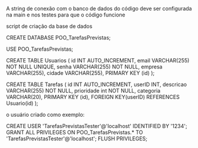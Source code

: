 A string de conexão com o banco de dados do código deve ser configurada na main e nos testes para que o código funcione

script de criação da base de dados

CREATE DATABASE POO_TarefasPrevistas;

USE POO_TarefasPrevistas;

CREATE TABLE Usuarios (
	id INT AUTO_INCREMENT,
    email VARCHAR(255) NOT NULL UNIQUE,
    senha VARCHAR(255) NOT NULL,
    empresa VARCHAR(255),
    cidade VARCHAR(255),
    PRIMARY KEY (id)
);

CREATE TABLE Tarefas (
	id INT AUTO_INCREMENT,
    userID INT,
	descricao VARCHAR(255) NOT NULL,
    prioridade int NOT NULL,
    categoria VARCHAR(20),
    PRIMARY KEY (id),
    FOREIGN KEY(userID) REFERENCES Usuario(id)
);

o usuário criado como exemplo:

CREATE USER 'TarefasPrevistasTester'@'localhost' IDENTIFIED BY '1234';
GRANT ALL PRIVILEGES ON POO_TarefasPrevistas.* TO 'TarefasPrevistasTester'@'localhost';
FLUSH PRIVILEGES;

